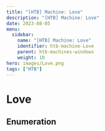 ```yaml
---
title: "[HTB] Machine: Love"
description: "[HTB] Machine: Love"
date: 2023-08-05
menu:
  sidebar:
    name: "[HTB] Machine: Love"
    identifier: htb-machine-Love
    parent: htb-machines-windows
    weight: 10
hero: images/Love.png
tags: ["HTB"]
---
```


# Love
## Enumeration